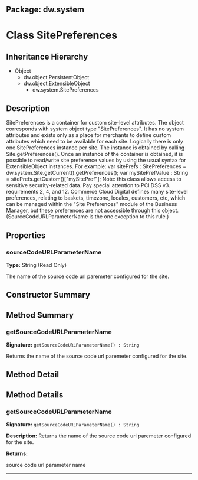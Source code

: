 ## Package: dw.system

# Class SitePreferences

## Inheritance Hierarchy

- Object
  - dw.object.PersistentObject
  - dw.object.ExtensibleObject
    - dw.system.SitePreferences

## Description

SitePreferences is a container for custom site-level attributes. The object corresponds with system object type "SitePreferences". It has no system attributes and exists only as a place for merchants to define custom attributes which need to be available for each site. Logically there is only one SitePreferences instance per site. The instance is obtained by calling Site.getPreferences(). Once an instance of the container is obtained, it is possible to read/write site preference values by using the usual syntax for ExtensibleObject instances. For example: var sitePrefs : SitePreferences = dw.system.Site.getCurrent().getPreferences(); var mySitePrefValue : String = sitePrefs.getCustom()["mySitePref"]; Note: this class allows access to sensitive security-related data. Pay special attention to PCI DSS v3. requirements 2, 4, and 12. Commerce Cloud Digital defines many site-level preferences, relating to baskets, timezone, locales, customers, etc, which can be managed within the "Site Preferences" module of the Business Manager, but these preferences are not accessible through this object. (SourceCodeURLParameterName is the one exception to this rule.)

## Properties

### sourceCodeURLParameterName

**Type:** String (Read Only)

The name of the source code url paremeter configured for the
 site.

## Constructor Summary

## Method Summary

### getSourceCodeURLParameterName

**Signature:** `getSourceCodeURLParameterName() : String`

Returns the name of the source code url paremeter configured for the site.

## Method Detail

## Method Details

### getSourceCodeURLParameterName

**Signature:** `getSourceCodeURLParameterName() : String`

**Description:** Returns the name of the source code url paremeter configured for the site.

**Returns:**

source code url parameter name

---